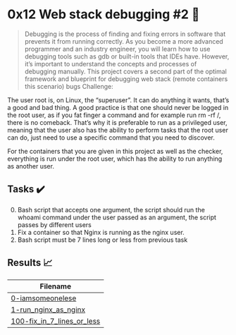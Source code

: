 # 0x12 Web stack debugging #2 :wrench:

> Debugging is the process of finding and fixing errors in software that prevents it from running correctly. As you become a more advanced programmer and an industry engineer, you will learn how to use debugging tools such as gdb or built-in tools that IDEs have. However, it’s important to understand the concepts and processes of debugging manually. This project covers a second part of the optimal framework and blueprint for debugging web stack (remote containers this scenario) bugs
Challenge:

The user root is, on Linux, the “superuser”. It can do anything it wants, that’s a good and bad thing. A good practice is that one should never be logged in the root user, as if you fat finger a command and for example run rm -rf /, there is no comeback. That’s why it is preferable to run as a privileged user, meaning that the user also has the ability to perform tasks that the root user can do, just need to use a specific command that you need to discover.

For the containers that you are given in this project as well as the checker, everything is run under the root user, which has the ability to run anything as another user.




## Tasks :heavy_check_mark:

0. Bash script that accepts one argument, the script should run the whoami command under the user passed as an argument, the script passes by different users
1. Fix a container so that Nginx is running as the nginx user.
2. Bash script must be 7 lines long or less from previous task

## Results :chart_with_upwards_trend:

| Filename |
| ------ |
| [0-iamsomeonelese](../0x12-web_stack_debugging_2/0-iamsomeonelese)|
| [1-run_nginx_as_nginx](../0x12-web_stack_debugging_2/1-run_nginx_as_nginx)|
| [100-fix_in_7_lines_or_less](../0x12-web_stack_debugging_2/100-fix_in_7_lines_or_less)|


